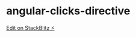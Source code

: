 # angular-clicks-directive

[Edit on StackBlitz ⚡️](https://stackblitz.com/edit/angular-clicks-directive)